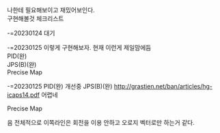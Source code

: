 나한테 필요해보이고 재밌어보인다.  
구현해볼것 체크리스트

-=20230124 대기

-=20230125
이렇게 구현해보자. 현재 이런게 제일맘에듬  
PID(완)  
JPS(B)(완)  
Precise Map  

-=20230125
PID(완) 개선중
JPS(B)(완)  http://grastien.net/ban/articles/hg-icaps14.pdf 어렵네


Precise Map

음 전체적으로 이쪽라인은 회전을 이용 안하고 오로지 벡터로만 하는거 같다.




























